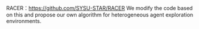 RACER：https://github.com/SYSU-STAR/RACER
We modify the code based on this and propose our own algorithm for heterogeneous agent exploration environments.
